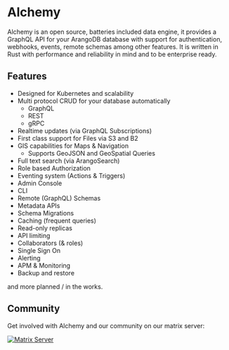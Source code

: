 
# Alchemy

Alchemy is an open source, batteries included data engine, it provides a GraphQL API for your ArangoDB database with support for authentication, webhooks, events, remote schemas among other features. It is written in Rust with performance and reliability in mind and to be enterprise ready.

## Features
- Designed for Kubernetes and scalability
- Multi protocol CRUD for your database automatically
	- GraphQL
	- REST
	- gRPC
- Realtime updates (via GraphQL Subscriptions)
- First class support for Files via S3 and B2
- GIS capabilities for Maps & Navigation
	- Supports GeoJSON and GeoSpatial Queries
- Full text search (via ArangoSearch)
- Role based Authorization
- Eventing system (Actions & Triggers)
- Admin Console
- CLI
- Remote (GraphQL) Schemas
- Metadata APIs
- Schema Migrations
- Caching (frequent queries)
- Read-only replicas
- API limiting
- Collaborators (& roles)
- Single Sign On
- Alerting
- APM & Monitoring
- Backup and restore

and more planned / in the works.

## Community

Get involved with Alchemy and our community on our matrix server:

[![Matrix Server](https://matrix.org/blog/wp-content/uploads/2015/01/logo1.png)](https://matrix.to/#/#alchemy:matrix.org)





